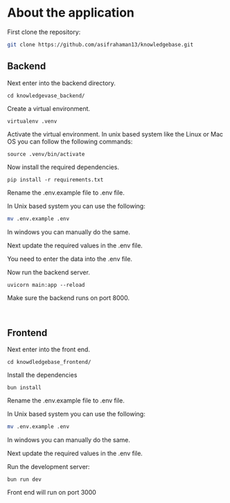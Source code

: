 # About the application

First clone the repository:

```bash
git clone https://github.com/asifrahaman13/knowledgebase.git
```


## Backend

Next enter into the backend directory.

```
cd knowledgevase_backend/
```

Create a virtual environment.

```
virtualenv .venv
```

Activate the virtual environment. In unix based system like the Linux or Mac OS you can follow the following commands:

```
source .venv/bin/activate
```

Now install the required dependencies.

```
pip install -r requirements.txt
```

Rename the .env.example file to .env file.

In Unix based system you can use the following:

```bash
mv .env.example .env
```

In windows you can manually do the same.

Next update the required values in the .env file.

You need to enter the data into the .env file.

Now run the backend server.

```
uvicorn main:app --reload
```

Make sure the backend runs on port 8000.

</br>

## Frontend

Next enter into the front end.

```
cd knowdledgebase_frontend/
```

Install the dependencies

```
bun install
```

Rename the .env.example file to .env file.

In Unix based system you can use the following:

```bash
mv .env.example .env
```

In windows you can manually do the same.

Next update the required values in the .env file.

Run the development server:

```
bun run dev
```

Front end will run on port 3000